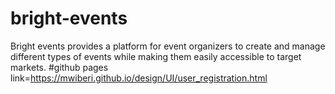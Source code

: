 # bright-events
Bright events provides a platform for event organizers to create and manage different types of events while making them easily accessible to target markets.
#github pages
link=https://mwiberi.github.io/design/UI/user_registration.html
